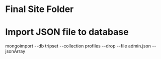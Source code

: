 # Final Site Folder

# Import JSON file to database
mongoimport --db tripset --collection profiles --drop --file admin.json --jsonArray
